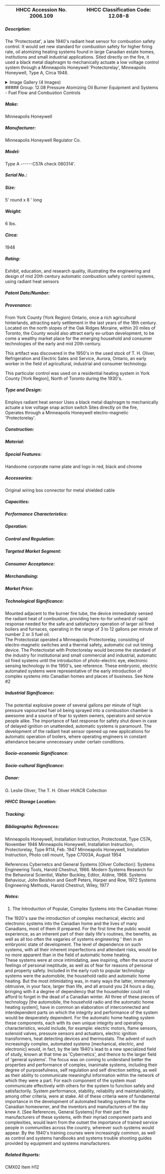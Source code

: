 | **HHCC Accession No. 2006.109** |**HHCC Classification Code:  12.08-8**|
| ----------- | ----------- |
##### Description:
The 'Protectostat', a late 1940's radiant heat sensor for combustion safety control. It would set new standard for combustion safety for higher firing rate, oil atomizing heating systems found in large Canadian estate homes, institutions and small industrial applications. Sited directly on the fire, it used a black metal diaphragm to mechanically actuate a low voltage control system through a Minneapolis Honeywell 'Protectorelay', Minneapolis Honeywell, Type A, Circa 1948.


<details>
	<summary>Image Gallery (4 Images)</summary>
<div class="gallery gallery-wrapper--full" contenteditable="false" data-is-empty="false" data-translation="Add images" data-columns="6">
<figure class="gallery__item"><a href="#DOMAIN_NAME#gallery/12.08-8.jpg" data-size="2181x1089"><img src="#DOMAIN_NAME#gallery/12.08-8-thumbnail.jpg" alt=""></a></figure>
<figure class="gallery__item"><a href="#DOMAIN_NAME#gallery/12.08-8a.jpg" data-size="1962x1495"><img src="#DOMAIN_NAME#gallery/12.08-8a-thumbnail.jpg" alt=""></a></figure>
<figure class="gallery__item"><a href="#DOMAIN_NAME#gallery/12.08-8b.jpg" data-size="2124x1243"><img src="#DOMAIN_NAME#gallery/12.08-8b-thumbnail.jpg" alt=""></a></figure>
<figure class="gallery__item"><a href="#DOMAIN_NAME#gallery/12.08-8c.jpg" data-size="1270x830"><img src="#DOMAIN_NAME#gallery/12.08-8c-thumbnail.jpg" alt=""></a></figure>
</div>
</details>
##### Group:
12.08 Pressure Atomizing Oil Burner Equipment and Systems - Fuel Flow and Combustion Controls

##### Make:
Minneapolis Honeywell

##### Manufacturer:
Minneapolis Honeywell Regulator Co.

##### Model:
Type A ------C57A check 080314'.

##### Serial No.:


##### Size:
5' round x 8 ' long

##### Weight:
6 lbs.

##### Circa:
1948

##### Rating:
Exhibit, education, and research quality, illustrating the engineering and design of mid   20th century automatic combustion safety control systems, using radiant heat sensors

##### Patent Date/Number:


##### Provenance:
From York County (York Region) Ontario, once a rich agricultural hinterlands, attracting early settlement in the last years of the 18th century. Located on the north slopes of the Oak Ridges Moraine, within 20 miles of Toronto, the County would also attract early ex-urban development, to be come a wealthy market place for the emerging household and consumer technologies of the early and mid 20th century. 

This artifact was discovered in the 1950's in the used stock of T. H. Oliver, Refrigeration and Electric Sales and Service, Aurora, Ontario, an early worker in the field of agricultural, industrial and consumer technology. 

This particular control was used on a residential heating system in York County [York Region], North of Toronto during the 1930's.

##### Type and Design:
Employs radiant heat sensor 
Uses a black metal diaphragm to mechanically actuate a low voltage snap action switch
Sites directly on the fire,  
Operates through a Minneapolis Honeywell electro-magnetic 'Protectorelay'.

##### Construction:


##### Material:


##### Special Features:
Handsome corporate name plate and logo in red, black and chrome

##### Accessories:
Original wiring box connector for metal shielded cable

##### Capacities:


##### Performance Characteristics:


##### Operation:


##### Control and Regulation:


##### Targeted Market Segment:


##### Consumer Acceptance:


##### Merchandising:


##### Market Price:


##### Technological Significance:
Mounted adjacent to the burner fire tube, the device immediately sensed the radiant heat of combustion, providing here-to-for unheard of rapid response needed for the safe and satisfactory operation of larger oil fired boilers and furnaces, operating in the range of 3 to 12 gallons per minute of number 2 or 3 fuel oil.   
The Protectostat operated a Minneapolis Protectorelay, consisting of electro-magnetic switches and a thermal safety, automatic cut out timing device.
The Protectostat with Protectorelay would become the standard of the industry for institutional and small commercial and industrial, automatic oil fired systems until the introduction of photo-electric eye, electronic sensing technology in the 1950's, see reference.
These embryonic, electric automated systems were representative of the early introduction of complex systems into Canadian homes and places of business. See Note #2

##### Industrial Significance:
The potential explosive power of several gallons per minute of high pressure vapourized fuel oil being sprayed into a combustion chamber is awesome and a source of fear to system owners, operators and service people alike. The importance of fast response for safety shut down in case of delayed ignition on unattended, automatic systems is paramount. The development of the radiant heat sensor opened up new applications for automatic operation of boilers, where operating engineers in constant attendance became unnecessary under certain conditions.

##### Socio-economic Significance:


##### Socio-cultural Significance:


##### Donor:
G. Leslie Oliver, The T. H. Oliver HVACR Collection

##### HHCC Storage Location:


##### Tracking:


##### Bibliographic References:
Minneapolis Honeywell, Installation Instruction, Protectostat, Type C57A, November 1946
Minneapolis Honeywell, Installation Instruction, Protectorelay, Type R114, Feb. 1947
Minneapolis Honeywell, Installation Instruction, Photo cell mount, Type C7003A, August 1954

References Cybernetcs and General Systems [Oliver Collection]: 
Systems Engineering Tools, Harold Chestnut, 1966.
Modern Systems Research for the Behavioral Scientist, Walter Buckley, Editor, Aldine, 1968.
Systems Behaviour, John Beishon and Geoff Peters, Harper and Row, 1972
Systems Engineering Methods, Harold Chestnut, Wiley, 1977

##### Notes:
1) The Introduction of Popular, Complex Systems into the Canadian Home:

The 1920's saw the introduction of complex mechanical, electric and electronic systems into the Canadian home and the lives of many Canadians, most of them ill prepared. For the first time the public would experience, as an inherent part of their daily life's routines, the benefits, as well as all too often the vagaries of systems engineering ' then in an embryonic state of development. The level of dependence on such systems, with all their inherent imperfections and attendant risks, would be no more apparent than in the field of automatic home heating.  
These systems were at once intimidating, awe inspiring, often the source of feelings of personal ineptitude, as well as of fear for reasons of personal and property safety. 
Included in the early rush to popular technology systems were the automobile, the household radio and automatic home heating. But the most intimidating was, in many ways the latter, immensely obtrusive, in your face, larger than life, and all around you 24 hours a day, bringing with it a degree of dependency that the householder could not afford to forget in the dead of a Canadian winter.
All three of these pieces of technology [the automobile, the household radio and the automatic home heating system], have in common an elaboration of interconnected and interdependent parts on which the integrity and performance of the system would be desperately dependent. For the automatic home heating system these components, each with its own unique integrity and operating characteristics, would include, for example: electric motors, flame sensors, solenoid valves, pressure sensors and actuators, electric ignition transformers, heat detecting devices and thermostats.
The advent of such increasingly complex, automated systems [mechanical, electric, and electronic] would, in fact, by the late 1940's lead to a new specialized field of study, known at that time as 'Cybernetics', and thence to the larger field of 'general systems'. 
The focus was on coming to understand better the properties and performance of complex, inanimate systems, including their degree of purposefulness, self regulation and self direction setting, as well as their ability to communicate meaningful information within the network of which they were a part. For each component of the system must communicate effectively with others for the system to function safely and satisfactorily.  System performance, stability, reliability and maintainability, among other criteria, were at stake. All of these criteria were of fundamental importance in the development of automated heating systems for the Canadian homeowner, and the inventors and manufacturers of the day knew it. [See References, General Systems]
For their part the manufacturers of these systems, with their myriad component parts and complexities, would learn from the outset the importance of trained service people in communities across the country, wherever such systems would appear. By the 1940's training courses were increasingly common, as well as control and systems handbooks and systems trouble shooting guides provided by equipment and systems manufacturers.

##### Related Reports:
CMX02 Item H12
